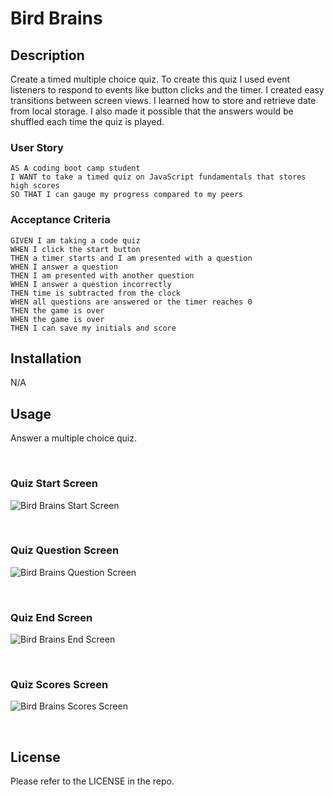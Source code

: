 # Bird Brains

## Description

Create a timed multiple choice quiz. To create this quiz I used event listeners to respond to events like button clicks and the timer. I created easy transitions between screen views. I learned how to store and retrieve date from local storage. I also made it possible that the answers would be shuffled each time the quiz is played.  

### User Story

```
AS A coding boot camp student
I WANT to take a timed quiz on JavaScript fundamentals that stores high scores
SO THAT I can gauge my progress compared to my peers
```

### Acceptance Criteria

```
GIVEN I am taking a code quiz
WHEN I click the start button
THEN a timer starts and I am presented with a question
WHEN I answer a question
THEN I am presented with another question
WHEN I answer a question incorrectly
THEN time is subtracted from the clock
WHEN all questions are answered or the timer reaches 0
THEN the game is over
WHEN the game is over
THEN I can save my initials and score

```


## Installation

N/A

## Usage

Answer a multiple choice quiz.


<br />

### Quiz Start Screen
![Bird Brains Start Screen](assets/127.0.0.1_5503_Quiz-Quiz_index.html(iPad))

<br />

### Quiz Question Screen
![Bird Brains Question Screen](assets/127.0.0.1_5503_Quiz-Quiz_index.html(iPad))

<br />

### Quiz End Screen
![Bird Brains End Screen](assets/127.0.0.1_5503_Quiz-Quiz_index.html(iPad))

<br />

### Quiz Scores Screen
![Bird Brains Scores Screen](assets/127.0.0.1_5503_Quiz-Quiz_index.html(iPad))

<br />


## License

Please refer to the LICENSE in the repo.
